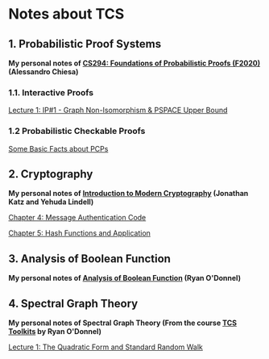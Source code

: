 # Notes about TCS

## 1. Probabilistic Proof Systems

**My personal notes of [CS294: Foundations of Probabilistic Proofs (F2020)](http://people.eecs.berkeley.edu/~alexch/classes/CS294-F2020.html) (Alessandro Chiesa)**

### 1.1. Interactive Proofs

[Lecture 1: IP#1 - Graph Non-Isomorphism & PSPACE Upper Bound](Probabilistic-Proof-Systems/L1-IP1/L1.pdf)

### 1.2 Probabilistic Checkable Proofs

[Some Basic Facts about PCPs](Probabilistic-Proof-Systems/Simple-Fact-About-PCP/PCP1.pdf)

## 2. Cryptography

**My personal notes of [Introduction to Modern Cryptography](http://www.cs.umd.edu/~jkatz/imc.html) (Jonathan Katz and Yehuda Lindell)**

[Chapter 4: Message Authentication Code](Cryptography/Ch4-Message-Authentication-Code.pdf)

[Chapter 5: Hash Functions and Application](Cryptography/Ch5-Hash-Functions-and-Application.md)

## 3. Analysis of Boolean Function

**My personal notes of [Analysis of Boolean Function](https://www.amazon.com/gp/product/1107038324/) (Ryan O'Donnel)**

## 4. Spectral Graph Theory 

**My personal notes of Spectral Graph Theory (From the course [TCS Toolkits](https://www.diderot.one/courses/28) by Ryan O'Donnel)**

[Lecture 1: The Quadratic Form and Standard Random Walk](Spectral-Graph-Theory/SGT-1/L1.pdf)

